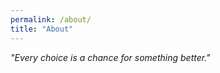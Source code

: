 ```yaml
---
permalink: /about/
title: "About"
---
```


<cite>
"Every choice is a chance for something better."
</cite>

